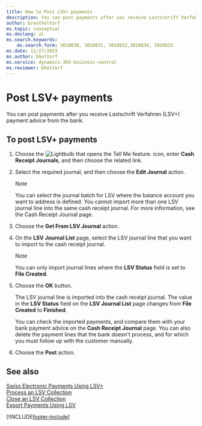 ```yaml
---
title: How to Post LSV+ payments
description: You can post payments after you receive Lastschrift Verfahren (LSV+) payment advice from the bank.
author: brentholtorf
ms.topic: conceptual
ms.devlang: al
ms.search.keywords:
    ms.search.form: 3010830, 3010831, 3010832,3010834, 3010835
ms.date: 11/27/2023
ms.author: bholtorf
ms.service: dynamics-365-business-central
ms.reviewer: bholtorf
---
```

# Post LSV+ payments
You can post payments after you receive Lastschrift Verfahren (LSV+) payment advice from the bank.  

## To post LSV+ payments  

1.  Choose the ![Lightbulb that opens the Tell Me feature.](../../media/ui-search/search_small.png "Tell me what you want to do") icon, enter **Cash Receipt Journals**, and then choose the related link.  
2.  Select the required journal, and then choose the **Edit Journal** action.  

    > [!NOTE]  
    >  You can select the journal batch for LSV where the balance account you want to address is defined. You cannot import more than one LSV journal line into the same cash receipt journal. For more information, see the Cash Receipt Journal page.  

3.  Choose the **Get From LSV Journal** action.  
4.  On the **LSV Journal List** page, select the LSV journal line that you want to import to the cash receipt journal.  

    > [!NOTE]  
    >  You can only import journal lines where the **LSV Status** field is set to **File Created**.  

5.  Choose the **OK** button.  

    The LSV journal line is imported into the cash receipt journal. The value in the **LSV Status** field on the **LSV Journal List** page changes from **File Created** to **Finished**.  

    You can check the imported payments, and compare them with your bank payment advice on the **Cash Receipt Journal** page. You can also delete the payment lines that the bank doesn't process, and for which you must follow up with the customer manually.  

6.  Choose the **Post** action.  

## See also  
 [Swiss Electronic Payments Using LSV+](swiss-electronic-payments-using-lsv-.md)   
 [Process an LSV Collection](how-to-process-an-lsv-collection.md)   
 [Close an LSV Collection](how-to-close-an-lsv-collection.md)   
 [Export Payments Using LSV](how-to-export-payments-using-lsv.md) 


[!INCLUDE[footer-include](../../includes/footer-banner.md)]